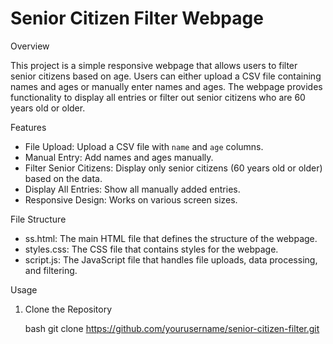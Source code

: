 # Senior Citizen Filter Webpage

Overview

This project is a simple responsive webpage that allows users to filter senior citizens based on age. Users can either upload a CSV file containing names and ages or manually enter names and ages. The webpage provides functionality to display all entries or filter out senior citizens who are 60 years old or older.

Features

- File Upload: Upload a CSV file with `name` and `age` columns.
- Manual Entry: Add names and ages manually.
- Filter Senior Citizens: Display only senior citizens (60 years old or older) based on the data.
- Display All Entries: Show all manually added entries.
- Responsive Design: Works on various screen sizes.

File Structure

- ss.html: The main HTML file that defines the structure of the webpage.
- styles.css: The CSS file that contains styles for the webpage.
- script.js: The JavaScript file that handles file uploads, data processing, and filtering.

 Usage

1. Clone the Repository

   bash
   git clone https://github.com/yourusername/senior-citizen-filter.git
